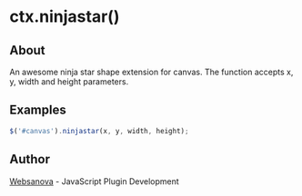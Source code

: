 # ctx.ninjastar()

## About

An awesome ninja star shape extension for canvas.  The function accepts x, y, width and height parameters.


## Examples

```js
$('#canvas').ninjastar(x, y, width, height);
```


## Author

[Websanova](http://websanova.com) - JavaScript Plugin Development